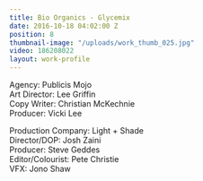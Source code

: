 ```yaml
---
title: Bio Organics - Glycemix
date: 2016-10-18 04:02:00 Z
position: 8
thumbnail-image: "/uploads/work_thumb_025.jpg"
video: 186208022
layout: work-profile
---
```


Agency: Publicis Mojo<br>
Art Director: Lee Griffin<br>
Copy Writer: Christian McKechnie <br>
Producer: Vicki Lee

Production Company: Light + Shade<br>
Director/DOP: Josh Zaini<br>
Producer: Steve Geddes<br>
Editor/Colourist: Pete Christie<br>
VFX: Jono Shaw